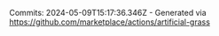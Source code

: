 Commits: 2024-05-09T15:17:36.346Z - Generated via https://github.com/marketplace/actions/artificial-grass
<br>

